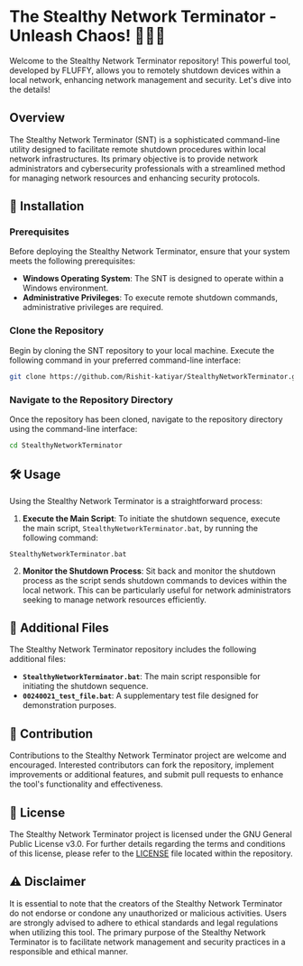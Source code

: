 










# The Stealthy Network Terminator - Unleash Chaos! 🕵️‍♂️💥

Welcome to the Stealthy Network Terminator repository! This powerful tool, developed by FLUFFY, allows you to remotely shutdown devices within a local network, enhancing network management and security. Let's dive into the details!

## Overview

The Stealthy Network Terminator (SNT) is a sophisticated command-line utility designed to facilitate remote shutdown procedures within local network infrastructures. Its primary objective is to provide network administrators and cybersecurity professionals with a streamlined method for managing network resources and enhancing security protocols.

## 🚀 Installation

### Prerequisites

Before deploying the Stealthy Network Terminator, ensure that your system meets the following prerequisites:

- **Windows Operating System**: The SNT is designed to operate within a Windows environment.
- **Administrative Privileges**: To execute remote shutdown commands, administrative privileges are required.

### Clone the Repository

Begin by cloning the SNT repository to your local machine. Execute the following command in your preferred command-line interface:

```bash
git clone https://github.com/Rishit-katiyar/StealthyNetworkTerminator.git
```

### Navigate to the Repository Directory

Once the repository has been cloned, navigate to the repository directory using the command-line interface:

```bash
cd StealthyNetworkTerminator
```

## 🛠️ Usage

Using the Stealthy Network Terminator is a straightforward process:

1. **Execute the Main Script**: To initiate the shutdown sequence, execute the main script, `StealthyNetworkTerminator.bat`, by running the following command:

```batch
StealthyNetworkTerminator.bat
```

2. **Monitor the Shutdown Process**: Sit back and monitor the shutdown process as the script sends shutdown commands to devices within the local network. This can be particularly useful for network administrators seeking to manage network resources efficiently.

## 📁 Additional Files

The Stealthy Network Terminator repository includes the following additional files:

- **`StealthyNetworkTerminator.bat`**: The main script responsible for initiating the shutdown sequence.
- **`00240021_test_file.bat`**: A supplementary test file designed for demonstration purposes.

## 🤝 Contribution

Contributions to the Stealthy Network Terminator project are welcome and encouraged. Interested contributors can fork the repository, implement improvements or additional features, and submit pull requests to enhance the tool's functionality and effectiveness.

## 📝 License

The Stealthy Network Terminator project is licensed under the GNU General Public License v3.0. For further details regarding the terms and conditions of this license, please refer to the [LICENSE](LICENSE) file located within the repository.

## ⚠️ Disclaimer

It is essential to note that the creators of the Stealthy Network Terminator do not endorse or condone any unauthorized or malicious activities. Users are strongly advised to adhere to ethical standards and legal regulations when utilizing this tool. The primary purpose of the Stealthy Network Terminator is to facilitate network management and security practices in a responsible and ethical manner.
